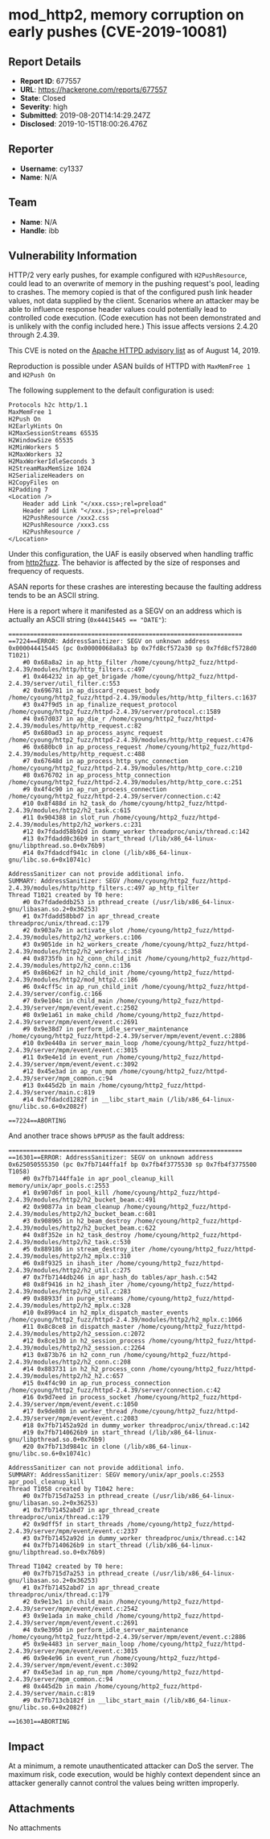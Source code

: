 # mod_http2, memory corruption on early pushes (CVE-2019-10081)

## Report Details
- **Report ID**: 677557
- **URL**: https://hackerone.com/reports/677557
- **State**: Closed
- **Severity**: high
- **Submitted**: 2019-08-20T14:14:29.247Z
- **Disclosed**: 2019-10-15T18:00:26.476Z

## Reporter
- **Username**: cy1337
- **Name**: N/A

## Team
- **Name**: N/A
- **Handle**: ibb

## Vulnerability Information
HTTP/2 very early pushes, for example configured with `H2PushResource`, could lead to an overwrite of memory in the pushing request's pool, leading to crashes. The memory copied is that of the configured push link header values, not data supplied by the client. Scenarios where an attacker may be able to influence response header values could potentially lead to controlled code execution. (Code execution has not been demonstrated and is unlikely with the config included here.) This issue affects versions 2.4.20 through 2.4.39.

This CVE is noted on the [Apache HTTPD advisory list](https://httpd.apache.org/security/vulnerabilities_24.html) as of August 14, 2019.

Reproduction is possible under ASAN builds of HTTPD with `MaxMemFree 1` and `H2Push On`

The following supplement to the default configuration is used:
```
Protocols h2c http/1.1
MaxMemFree 1
H2Push On
H2EarlyHints On
H2MaxSessionStreams 65535
H2WindowSize 65535
H2MinWorkers 5
H2MaxWorkers 32
H2MaxWorkerIdleSeconds 3
H2StreamMaxMemSize 1024
H2SerializeHeaders on
H2CopyFiles on
H2Padding 7
<Location />
    Header add Link "</xxx.css>;rel=preload"
    Header add Link "</xxx.js>;rel=preload"
    H2PushResource /xxx2.css
    H2PushResource /xxx3.css
    H2PushResource /
</Location> 
```

Under this configuration, the UAF is easily observed when handling traffic from [http2fuzz](https://github.com/c0nrad/http2fuzz). The behavior is affected by the size of responses and frequency of requests.

ASAN reports for these crashes are interesting because the faulting address tends to be an ASCII string. 

Here is a report where it manifested as a SEGV on an address which is actually an ASCII string (`0x44415445 == "DATE"`):
```
=================================================================
==7224==ERROR: AddressSanitizer: SEGV on unknown address 0x000044415445 (pc 0x00000068a8a3 bp 0x7fd8cf572a30 sp 0x7fd8cf5728d0 T1021)
    #0 0x68a8a2 in ap_http_filter /home/cyoung/http2_fuzz/httpd-2.4.39/modules/http/http_filters.c:497
    #1 0x464232 in ap_get_brigade /home/cyoung/http2_fuzz/httpd-2.4.39/server/util_filter.c:553
    #2 0x696781 in ap_discard_request_body /home/cyoung/http2_fuzz/httpd-2.4.39/modules/http/http_filters.c:1637
    #3 0x47f9d5 in ap_finalize_request_protocol /home/cyoung/http2_fuzz/httpd-2.4.39/server/protocol.c:1589
    #4 0x67d037 in ap_die_r /home/cyoung/http2_fuzz/httpd-2.4.39/modules/http/http_request.c:82
    #5 0x680ad3 in ap_process_async_request /home/cyoung/http2_fuzz/httpd-2.4.39/modules/http/http_request.c:476
    #6 0x680bc0 in ap_process_request /home/cyoung/http2_fuzz/httpd-2.4.39/modules/http/http_request.c:488
    #7 0x67648d in ap_process_http_sync_connection /home/cyoung/http2_fuzz/httpd-2.4.39/modules/http/http_core.c:210
    #8 0x676702 in ap_process_http_connection /home/cyoung/http2_fuzz/httpd-2.4.39/modules/http/http_core.c:251
    #9 0x4f4c90 in ap_run_process_connection /home/cyoung/http2_fuzz/httpd-2.4.39/server/connection.c:42
    #10 0x8f488d in h2_task_do /home/cyoung/http2_fuzz/httpd-2.4.39/modules/http2/h2_task.c:615
    #11 0x904388 in slot_run /home/cyoung/http2_fuzz/httpd-2.4.39/modules/http2/h2_workers.c:231
    #12 0x7fdadd58b92d in dummy_worker threadproc/unix/thread.c:142
    #13 0x7fdadd0c36b9 in start_thread (/lib/x86_64-linux-gnu/libpthread.so.0+0x76b9)
    #14 0x7fdadcdf941c in clone (/lib/x86_64-linux-gnu/libc.so.6+0x10741c)

AddressSanitizer can not provide additional info.
SUMMARY: AddressSanitizer: SEGV /home/cyoung/http2_fuzz/httpd-2.4.39/modules/http/http_filters.c:497 ap_http_filter
Thread T1021 created by T0 here:
    #0 0x7fdadeddb253 in pthread_create (/usr/lib/x86_64-linux-gnu/libasan.so.2+0x36253)
    #1 0x7fdadd58bbd7 in apr_thread_create threadproc/unix/thread.c:179
    #2 0x903a7e in activate_slot /home/cyoung/http2_fuzz/httpd-2.4.39/modules/http2/h2_workers.c:106
    #3 0x9051de in h2_workers_create /home/cyoung/http2_fuzz/httpd-2.4.39/modules/http2/h2_workers.c:358
    #4 0x8735fb in h2_conn_child_init /home/cyoung/http2_fuzz/httpd-2.4.39/modules/http2/h2_conn.c:136
    #5 0x86b62f in h2_child_init /home/cyoung/http2_fuzz/httpd-2.4.39/modules/http2/mod_http2.c:186
    #6 0x4cff5c in ap_run_child_init /home/cyoung/http2_fuzz/httpd-2.4.39/server/config.c:166
    #7 0x9e104c in child_main /home/cyoung/http2_fuzz/httpd-2.4.39/server/mpm/event/event.c:2502
    #8 0x9e1a61 in make_child /home/cyoung/http2_fuzz/httpd-2.4.39/server/mpm/event/event.c:2691
    #9 0x9e38d7 in perform_idle_server_maintenance /home/cyoung/http2_fuzz/httpd-2.4.39/server/mpm/event/event.c:2886
    #10 0x9e440a in server_main_loop /home/cyoung/http2_fuzz/httpd-2.4.39/server/mpm/event/event.c:3015
    #11 0x9e4e1d in event_run /home/cyoung/http2_fuzz/httpd-2.4.39/server/mpm/event/event.c:3092
    #12 0x45e3ad in ap_run_mpm /home/cyoung/http2_fuzz/httpd-2.4.39/server/mpm_common.c:94
    #13 0x445d2b in main /home/cyoung/http2_fuzz/httpd-2.4.39/server/main.c:819
    #14 0x7fdadcd1282f in __libc_start_main (/lib/x86_64-linux-gnu/libc.so.6+0x2082f)

==7224==ABORTING
```

And another trace shows `bPPUSP` as the fault address:
```
=================================================================
==16301==ERROR: AddressSanitizer: SEGV on unknown address 0x625050555350 (pc 0x7fb7144ffa1f bp 0x7fb4f3775530 sp 0x7fb4f3775500 T1058)
    #0 0x7fb7144ffa1e in apr_pool_cleanup_kill memory/unix/apr_pools.c:2553
    #1 0x907d6f in pool_kill /home/cyoung/http2_fuzz/httpd-2.4.39/modules/http2/h2_bucket_beam.c:491
    #2 0x90877a in beam_cleanup /home/cyoung/http2_fuzz/httpd-2.4.39/modules/http2/h2_bucket_beam.c:601
    #3 0x908965 in h2_beam_destroy /home/cyoung/http2_fuzz/httpd-2.4.39/modules/http2/h2_bucket_beam.c:622
    #4 0x8f352e in h2_task_destroy /home/cyoung/http2_fuzz/httpd-2.4.39/modules/http2/h2_task.c:530
    #5 0x889186 in stream_destroy_iter /home/cyoung/http2_fuzz/httpd-2.4.39/modules/http2/h2_mplx.c:310
    #6 0x8f9325 in ihash_iter /home/cyoung/http2_fuzz/httpd-2.4.39/modules/http2/h2_util.c:275
    #7 0x7fb7144db246 in apr_hash_do tables/apr_hash.c:542
    #8 0x8f9416 in h2_ihash_iter /home/cyoung/http2_fuzz/httpd-2.4.39/modules/http2/h2_util.c:283
    #9 0x88933f in purge_streams /home/cyoung/http2_fuzz/httpd-2.4.39/modules/http2/h2_mplx.c:328
    #10 0x899ac4 in h2_mplx_dispatch_master_events /home/cyoung/http2_fuzz/httpd-2.4.39/modules/http2/h2_mplx.c:1066
    #11 0x8c8ce8 in dispatch_master /home/cyoung/http2_fuzz/httpd-2.4.39/modules/http2/h2_session.c:2072
    #12 0x8ce130 in h2_session_process /home/cyoung/http2_fuzz/httpd-2.4.39/modules/http2/h2_session.c:2264
    #13 0x873b76 in h2_conn_run /home/cyoung/http2_fuzz/httpd-2.4.39/modules/http2/h2_conn.c:208
    #14 0x883731 in h2_h2_process_conn /home/cyoung/http2_fuzz/httpd-2.4.39/modules/http2/h2_h2.c:657
    #15 0x4f4c90 in ap_run_process_connection /home/cyoung/http2_fuzz/httpd-2.4.39/server/connection.c:42
    #16 0x9d7eed in process_socket /home/cyoung/http2_fuzz/httpd-2.4.39/server/mpm/event/event.c:1050
    #17 0x9de808 in worker_thread /home/cyoung/http2_fuzz/httpd-2.4.39/server/mpm/event/event.c:2083
    #18 0x7fb71452a92d in dummy_worker threadproc/unix/thread.c:142
    #19 0x7fb7140626b9 in start_thread (/lib/x86_64-linux-gnu/libpthread.so.0+0x76b9)
    #20 0x7fb713d9841c in clone (/lib/x86_64-linux-gnu/libc.so.6+0x10741c)

AddressSanitizer can not provide additional info.
SUMMARY: AddressSanitizer: SEGV memory/unix/apr_pools.c:2553 apr_pool_cleanup_kill
Thread T1058 created by T1042 here:
    #0 0x7fb715d7a253 in pthread_create (/usr/lib/x86_64-linux-gnu/libasan.so.2+0x36253)
    #1 0x7fb71452abd7 in apr_thread_create threadproc/unix/thread.c:179
    #2 0x9dff5f in start_threads /home/cyoung/http2_fuzz/httpd-2.4.39/server/mpm/event/event.c:2337
    #3 0x7fb71452a92d in dummy_worker threadproc/unix/thread.c:142
    #4 0x7fb7140626b9 in start_thread (/lib/x86_64-linux-gnu/libpthread.so.0+0x76b9)

Thread T1042 created by T0 here:
    #0 0x7fb715d7a253 in pthread_create (/usr/lib/x86_64-linux-gnu/libasan.so.2+0x36253)
    #1 0x7fb71452abd7 in apr_thread_create threadproc/unix/thread.c:179
    #2 0x9e13e1 in child_main /home/cyoung/http2_fuzz/httpd-2.4.39/server/mpm/event/event.c:2542
    #3 0x9e1ada in make_child /home/cyoung/http2_fuzz/httpd-2.4.39/server/mpm/event/event.c:2691
    #4 0x9e3950 in perform_idle_server_maintenance /home/cyoung/http2_fuzz/httpd-2.4.39/server/mpm/event/event.c:2886
    #5 0x9e4483 in server_main_loop /home/cyoung/http2_fuzz/httpd-2.4.39/server/mpm/event/event.c:3015
    #6 0x9e4e96 in event_run /home/cyoung/http2_fuzz/httpd-2.4.39/server/mpm/event/event.c:3092
    #7 0x45e3ad in ap_run_mpm /home/cyoung/http2_fuzz/httpd-2.4.39/server/mpm_common.c:94
    #8 0x445d2b in main /home/cyoung/http2_fuzz/httpd-2.4.39/server/main.c:819
    #9 0x7fb713cb182f in __libc_start_main (/lib/x86_64-linux-gnu/libc.so.6+0x2082f)

==16301==ABORTING
```

## Impact

At a minimum, a remote unauthenticated attacker can DoS the server. The maximum risk, code execution, would be highly context dependent since an attacker generally cannot control the values being written improperly.

## Attachments
No attachments
